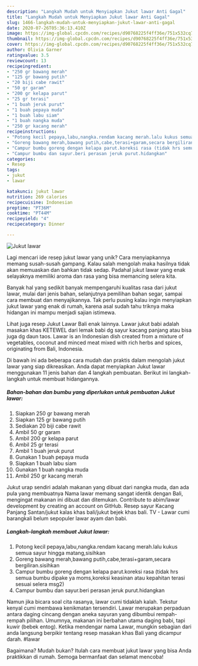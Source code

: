 ```yaml
---
description: "Langkah Mudah untuk Menyiapkan Jukut lawar Anti Gagal"
title: "Langkah Mudah untuk Menyiapkan Jukut lawar Anti Gagal"
slug: 1466-langkah-mudah-untuk-menyiapkan-jukut-lawar-anti-gagal
date: 2020-07-26T05:36:13.410Z
image: https://img-global.cpcdn.com/recipes/d90768225f4ff36e/751x532cq70/jukut-lawar-foto-resep-utama.jpg
thumbnail: https://img-global.cpcdn.com/recipes/d90768225f4ff36e/751x532cq70/jukut-lawar-foto-resep-utama.jpg
cover: https://img-global.cpcdn.com/recipes/d90768225f4ff36e/751x532cq70/jukut-lawar-foto-resep-utama.jpg
author: Olivia Garner
ratingvalue: 3.5
reviewcount: 13
recipeingredient:
- "250 gr bawang merah"
- "125 gr bawang putih"
- "20 biji cabe rawit"
- "50 gr garam"
- "200 gr kelapa parut"
- "25 gr terasi"
- "1 buah jeruk purut"
- "1 buah pepaya muda"
- "1 buah labu siam"
- "1 buah nangka muda"
- "250 gr kacang merah"
recipeinstructions:
- "Potong kecil pepaya,labu,nangka.rendam kacang merah.lalu kukus semua sayur hingga matang,sisihkan"
- "Goreng bawang merah,bawang putih,cabe,terasi+garam,secara bergiliran.sisihkan"
- "Campur bumbu goreng dengan kelapa parut.koreksi rasa (tidak hrs semua bumbu dipake ya moms,koreksi keasinan atau kepahitan terasi sesuai selera msg2)"
- "Campur bumbu dan sayur.beri perasan jeruk purut.hidangkan"
categories:
- Resep
tags:
- jukut
- lawar

katakunci: jukut lawar 
nutrition: 269 calories
recipecuisine: Indonesian
preptime: "PT36M"
cooktime: "PT44M"
recipeyield: "4"
recipecategory: Dinner

---
```



![Jukut lawar](https://img-global.cpcdn.com/recipes/d90768225f4ff36e/751x532cq70/jukut-lawar-foto-resep-utama.jpg)

Lagi mencari ide resep jukut lawar yang unik? Cara menyiapkannya memang susah-susah gampang. Kalau salah mengolah maka hasilnya tidak akan memuaskan dan bahkan tidak sedap. Padahal jukut lawar yang enak selayaknya memiliki aroma dan rasa yang bisa memancing selera kita.

Banyak hal yang sedikit banyak mempengaruhi kualitas rasa dari jukut lawar, mulai dari jenis bahan, selanjutnya pemilihan bahan segar, sampai cara membuat dan menyajikannya. Tak perlu pusing kalau ingin menyiapkan jukut lawar yang enak di rumah, karena asal sudah tahu triknya maka hidangan ini mampu menjadi sajian istimewa.

Lihat juga resep Jukut Lawar Bali enak lainnya. Lawar jukut babi adalah masakan khas KETEWEL dari lemak babi dg sayur kacang panjang atau bisa juga dg daun taos. Lawar is an Indonesian dish created from a mixture of vegetables, coconut and minced meat mixed with rich herbs and spices, originating from Bali, Indonesia.


Di bawah ini ada beberapa cara mudah dan praktis dalam mengolah jukut lawar yang siap dikreasikan. Anda dapat menyiapkan Jukut lawar menggunakan 11 jenis bahan dan 4 langkah pembuatan. Berikut ini langkah-langkah untuk membuat hidangannya.

<!--inarticleads1-->

##### Bahan-bahan dan bumbu yang diperlukan untuk pembuatan Jukut lawar:

1. Siapkan 250 gr bawang merah
1. Siapkan 125 gr bawang putih
1. Sediakan 20 biji cabe rawit
1. Ambil 50 gr garam
1. Ambil 200 gr kelapa parut
1. Ambil 25 gr terasi
1. Ambil 1 buah jeruk purut
1. Gunakan 1 buah pepaya muda
1. Siapkan 1 buah labu siam
1. Gunakan 1 buah nangka muda
1. Ambil 250 gr kacang merah


Jukut urap sendiri adalah makanan yang dibuat dari nangka muda, dan ada pula yang membuatnya Nama lawar memang sangat identik dengan Bali, mengingat makanan ini dibuat dan ditemukan. Contribute to abim/lawar development by creating an account on GitHub. Resep sayur Kacang Panjang Santan/jukut kalas khas bali/jukut bejek khas bali. TV - Lawar cumi barangkali belum sepopuler lawar ayam dan babi. 

<!--inarticleads2-->

##### Langkah-langkah membuat Jukut lawar:

1. Potong kecil pepaya,labu,nangka.rendam kacang merah.lalu kukus semua sayur hingga matang,sisihkan
1. Goreng bawang merah,bawang putih,cabe,terasi+garam,secara bergiliran.sisihkan
1. Campur bumbu goreng dengan kelapa parut.koreksi rasa (tidak hrs semua bumbu dipake ya moms,koreksi keasinan atau kepahitan terasi sesuai selera msg2)
1. Campur bumbu dan sayur.beri perasan jeruk purut.hidangkan


Namun jika bicara soal cita rasanya, lawar cumi tidaklah kalah. Tekstur kenyal cumi membawa kenikmatan tersendiri. Lawar merupakan perpaduan antara daging cincang dengan aneka sayuran yang dibumbui rempah-rempah pilihan. Umumnya, makanan ini berbahan utama daging babi, tapi kuwir (bebek entog). Ketika mendengar nama Lawar, mungkin sebagian dari anda langsung berpikir tentang resep masakan khas Bali yang dicampur darah. #lawar 

Bagaimana? Mudah bukan? Itulah cara membuat jukut lawar yang bisa Anda praktikkan di rumah. Semoga bermanfaat dan selamat mencoba!
